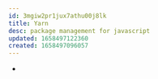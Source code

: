 ```yaml
---
id: 3mgiw2pr1jux7athu00j8lk
title: Yarn
desc: package management for javascript
updated: 1658497122360
created: 1658497096057
---
```


- 